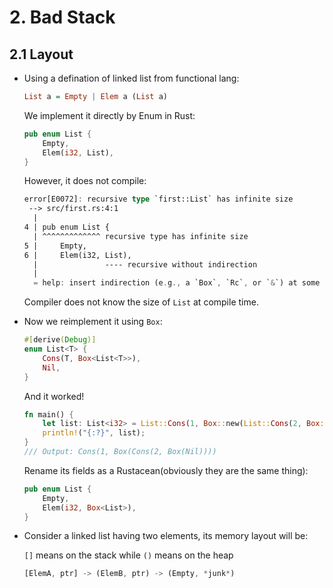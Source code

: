 # 2. Bad Stack

## 2.1 Layout

* Using a defination of linked list from functional lang:

  ```haskell
  List a = Empty | Elem a (List a)
  ```

  We implement it directly by Enum in Rust:

  ```rust
  pub enum List {
      Empty,
      Elem(i32, List),
  }
  ```

  However, it does not compile:

  ```rust
  error[E0072]: recursive type `first::List` has infinite size
   --> src/first.rs:4:1
    |
  4 | pub enum List {
    | ^^^^^^^^^^^^^ recursive type has infinite size
  5 |     Empty,
  6 |     Elem(i32, List),
    |               ---- recursive without indirection
    |
    = help: insert indirection (e.g., a `Box`, `Rc`, or `&`) at some point to make `first::List` representable
  ```

  Compiler does not know the size of `List` at compile time.

* Now we reimplement it using `Box`:

  ```rust
  #[derive(Debug)]
  enum List<T> {
      Cons(T, Box<List<T>>),
      Nil,
  }
  ```

  And it worked!

  ```rust
  fn main() {
      let list: List<i32> = List::Cons(1, Box::new(List::Cons(2, Box::new(List::Nil))));
      println!("{:?}", list);
  }
  /// Output: Cons(1, Box(Cons(2, Box(Nil))))
  ```

  Rename its fields as a Rustacean(obviously they are the same thing):

  ```rust
  pub enum List {
      Empty,
      Elem(i32, Box<List>),
  }
  ```

* Consider a linked list having two elements, its memory layout will be:

  `[]` means on the stack while `()` means on the heap

  ```rust
  [ElemA, ptr] -> (ElemB, ptr) -> (Empty, *junk*)
  ```

  

